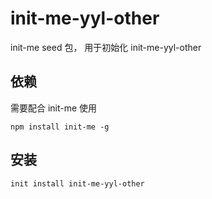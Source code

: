 # init-me-yyl-other
init-me seed 包， 用于初始化 init-me-yyl-other

## 依赖
需要配合 init-me 使用
```
npm install init-me -g
```

## 安装
```
init install init-me-yyl-other
```